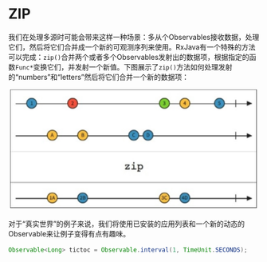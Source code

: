 # ZIP

我们在处理多源时可能会带来这样一种场景：多从个Observables接收数据，处理它们，然后将它们合并成一个新的可观测序列来使用。RxJava有一个特殊的方法可以完成：`zip()`合并两个或者多个Observables发射出的数据项，根据指定的函数`Func*`变换它们，并发射一个新值。下图展示了`zip()`方法如何处理发射的“numbers”和“letters”然后将它们合并一个新的数据项：

![](chapter6_4.png)

对于“真实世界”的例子来说，我们将使用已安装的应用列表和一个新的动态的Observable来让例子变得有点有趣味。

```java
Observable<Long> tictoc = Observable.interval(1, TimeUnit.SECONDS);
```
